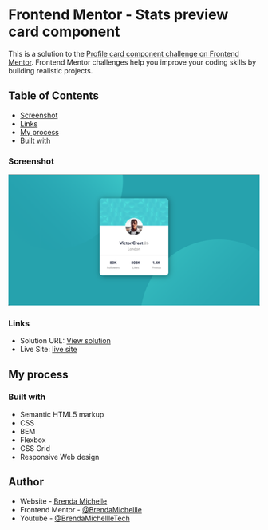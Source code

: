 # Frontend Mentor - Stats preview card component

This is a solution to the [Profile card component challenge on Frontend Mentor](https://www.frontendmentor.io/challenges/profile-card-component-cfArpWshJ). Frontend Mentor challenges help you improve your coding skills by building realistic projects.

## Table of Contents

- [Screenshot](#screenshot)
- [Links](#links)
- [My process](#my-process)
- [Built with](#built-with)

### Screenshot

<img src="/images/desktopDesign.png" alt="">

### Links

- Solution URL: [View solution](https://www.frontendmentor.io/solutions/responsive-stats-preview-card-component-html5-sassscss-kxpiOE5Tt)
- Live Site: [live site](https://brendamichellle.github.io/profileCardComponent/)

## My process

### Built with

- Semantic HTML5 markup
- CSS
- BEM
- Flexbox
- CSS Grid
- Responsive Web design

## Author

- Website - [Brenda Michelle](https://brendamichellle.com/)
- Frontend Mentor - [@BrendaMichellle](https://www.frontendmentor.io/profile/BrendaMichellle)
- Youtube - [@BrendaMichellleTech](https://www.youtube.com/channel/UCCbwmyG1DlUxjYkPLIA9qzA)
